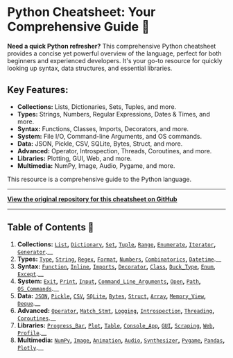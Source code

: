 # Python Cheatsheet: Your Comprehensive Guide 🔗

**Need a quick Python refresher?** This comprehensive Python cheatsheet provides a concise yet powerful overview of the language, perfect for both beginners and experienced developers. It's your go-to resource for quickly looking up syntax, data structures, and essential libraries.

## Key Features:

*   **Collections:** Lists, Dictionaries, Sets, Tuples, and more.
*   **Types:** Strings, Numbers, Regular Expressions, Dates & Times, and more.
*   **Syntax:** Functions, Classes, Imports, Decorators, and more.
*   **System:** File I/O, Command-line Arguments, and OS commands.
*   **Data:** JSON, Pickle, CSV, SQLite, Bytes, Struct, and more.
*   **Advanced:** Operator, Introspection, Threads, Coroutines, and more.
*   **Libraries:** Plotting, GUI, Web, and more.
*   **Multimedia:** NumPy, Image, Audio, Pygame, and more.

This resource is a comprehensive guide to the Python language.

---

**[View the original repository for this cheatsheet on GitHub](https://github.com/gto76/python-cheatsheet)**

---

## Table of Contents 🔗

1.  **Collections:** [`List`](#list)__,__ [`Dictionary`](#dictionary)__,__ [`Set`](#set)__,__ [`Tuple`](#tuple)__,__ [`Range`](#range)__,__ [`Enumerate`](#enumerate)__,__ [`Iterator`](#iterator)__,__ [`Generator`](#generator).__
2.  **Types:** [`Type`](#type)__,__ [`String`](#string)__,__ [`Regex`](#regex)__,__ [`Format`](#format)__,__ [`Numbers`](#numbers-1)__,__ [`Combinatorics`](#combinatorics)__,__ [`Datetime`](#datetime).__
3.  **Syntax:** [`Function`](#function)__,__ [`Inline`](#inline)__,__ [`Imports`](#imports)__,__ [`Decorator`](#decorator)__,__ [`Class`](#class)__,__ [`Duck_Type`](#duck-types)__,__ [`Enum`](#enum)__,__ [`Except`](#exceptions).__
4.  **System:** [`Exit`](#exit)__,__ [`Print`](#print)__,__ [`Input`](#input)__,__ [`Command_Line_Arguments`](#command-line-arguments)__,__ [`Open`](#open)__,__ [`Path`](#paths)__,__ [`OS_Commands`](#os-commands).__
5.  **Data:** [`JSON`](#json)__,__ [`Pickle`](#pickle)__,__ [`CSV`](#csv)__,__ [`SQLite`](#sqlite)__,__ [`Bytes`](#bytes)__,__ [`Struct`](#struct)__,__ [`Array`](#array)__,__ [`Memory_View`](#memory-view)__,__ [`Deque`](#deque).__
6.  **Advanced:** [`Operator`](#operator)__,__ [`Match_Stmt`](#match-statement)__,__ [`Logging`](#logging)__,__ [`Introspection`](#introspection)__,__ [`Threading`](#threading)__,__ [`Coroutines`](#coroutines).__
7.  **Libraries:** [`Progress_Bar`](#progress-bar)__,__ [`Plot`](#plot)__,__ [`Table`](#table)__,__ [`Console_App`](#console-app)__,__ [`GUI`](#gui-app)__,__ [`Scraping`](#scraping)__,__ [`Web`](#web-app)__,__ [`Profile`](#profiling).__
8.  **Multimedia:** [`NumPy`](#numpy)__,__ [`Image`](#image)__,__ [`Animation`](#animation)__,__ [`Audio`](#audio)__,__ [`Synthesizer`](#synthesizer)__,__ [`Pygame`](#pygame)__,__ [`Pandas`](#pandas)__,__ [`Plotly`](#plotly).__